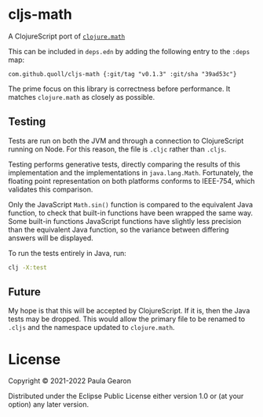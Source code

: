 # cljs-math
A ClojureScript port of [`clojure.math`](https://clojure.github.io/clojure/branch-master/clojure.math-api.html)

This can be included in `deps.edn` by adding the following entry to the `:deps` map:
```
com.github.quoll/cljs-math {:git/tag "v0.1.3" :git/sha "39ad53c"}
```

The prime focus on this library is correctness before performance. It matches `clojure.math` as closely as possible.

## Testing
Tests are run on both the JVM and through a connection to ClojureScript running on Node. For this reason, the file is `.cljc` rather than `.cljs`.

Testing performs generative tests, directly comparing the results of this implementation and the implementations in `java.lang.Math`. Fortunately, the floating point representation on both platforms conforms to IEEE-754, which validates this comparison.

Only the JavaScript `Math.sin()` function is compared to the equivalent Java function, to check that built-in functions have been wrapped the same way. Some built-in functions JavaScript functions have slightly less precision than the equivalent Java function, so the variance between differing answers will be displayed. 

To run the tests entirely in Java, run:
```bash
clj -X:test
```

## Future
My hope is that this will be accepted by ClojureScript. If it is, then the Java tests may be dropped. This would allow the primary file to be renamed to `.cljs` and the namespace updated to `clojure.math`.

# License
Copyright © 2021-2022 Paula Gearon

Distributed under the Eclipse Public License either version 1.0 or (at
your option) any later version.
